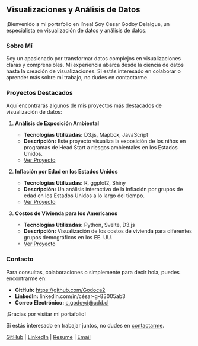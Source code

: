 ## Visualizaciones y Análisis de Datos

¡Bienvenido a mi portafolio en línea! Soy Cesar Godoy Delaigue, un especialista en visualización de datos y análisis de datos.

### Sobre Mí

Soy un apasionado por transformar datos complejos en visualizaciones claras y comprensibles. Mi experiencia abarca desde la ciencia de datos hasta la creación de visualizaciones. Si estás interesado en colaborar o aprender más sobre mi trabajo, no dudes en contactarme.

### Proyectos Destacados

Aquí encontrarás algunos de mis proyectos más destacados de visualización de datos:

1. **Análisis de Exposición Ambiental**
   - **Tecnologías Utilizadas:** D3.js, Mapbox, JavaScript
   - **Descripción:** Este proyecto visualiza la exposición de los niños en programas de Head Start a riesgos ambientales en los Estados Unidos.
   - [Ver Proyecto](#)

2. **Inflación por Edad en los Estados Unidos**
   - **Tecnologías Utilizadas:** R, ggplot2, Shiny
   - **Descripción:** Un análisis interactivo de la inflación por grupos de edad en los Estados Unidos a lo largo del tiempo.
   - [Ver Proyecto](#)

3. **Costos de Vivienda para los Americanos**
   - **Tecnologías Utilizadas:** Python, Svelte, D3.js
   - **Descripción:** Visualización de los costos de vivienda para diferentes grupos demográficos en los EE. UU.
   - [Ver Proyecto](#)

### Contacto

Para consultas, colaboraciones o simplemente para decir hola, puedes encontrarme en:
- **GitHub:** https://github.com/Godoca2
- **LinkedIn:** linkedin.com/in/césar-g-83005ab3
- **Correo Electrónico:** c.godoyd@udd.cl

¡Gracias por visitar mi portafolio!

Si estás interesado en trabajar juntos, no dudes en [contactarme](mailto:cgodoy.delaigue@gmail.com).

[GitHub](https://github.com/Godoca2) | [LinkedIn](linkedin.com/in/césar-g-83005ab3) | [Resume](#) | [Email](mailto:cgodoy.delaigue@gmail.com)




